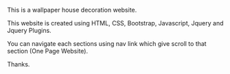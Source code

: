 This is a wallpaper house decoration website. 

This website is created using HTML, CSS, Bootstrap, Javascript, Jquery and Jquery Plugins.

You can navigate each sections using nav link which give scroll to that section (One Page Website).

Thanks.

